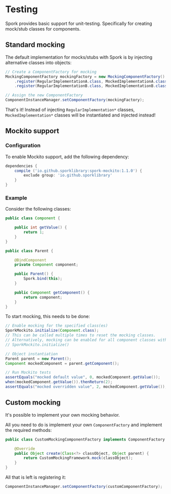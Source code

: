 # Testing

Spork provides basic support for unit-testing. Specifically for creating mock/stub classes for components.

## Standard mocking

The default implementation for mocks/stubs with Spork is by injecting alternative classes into objects:

```java
// Create a ComponentFactory for mocking
MockingComponentFactory mockingFactory = new MockingComponentFactory()
	.register(RegularImplementationA.class, MockedImplementationA.class)
	.register(RegularImplementationB.class, MockedImplementationB.class);

// Assign the new ComponentFactory
ComponentInstanceManager.setComponentFactory(mockingFactory);
```

That's it! Instead of injecting `RegularImplementation*` classes, `MockedImplementation*` classes will be instantiated and injected instead!

## Mockito support

### Configuration

To enable Mockito support, add the following dependency:

```groovy
dependencies {
	compile ('io.github.sporklibrary:spork-mockito:1.1.0') {
		exclude group: 'io.github.sporklibrary'
	}
}
```

### Example

Consider the following classes:

```java
public class Component {

	public int getValue() {
		return 1;
	}
}

public class Parent {

	@BindComponent
	private Component component;

	public Parent() {
		Spork.bind(this);
	}

	public Component getComponent() {
		return component;
	}
}
```

To start mocking, this needs to be done:

```java
// Enable mocking for the specified class(es)
SporkMockito.initialize(Component.class);
// This can be called multiple times to reset the mocking classes.
// Alternatively, mocking can be enabled for all component classes with:
// SporkMockito.initialize()

// Object instantiation
Parent parent = new Parent();
Component mockedComponent = parent.getComponent();

// Run Mockito tests
assertEquals("mocked default value", 0, mockedComponent.getValue());
when(mockedComponent.getValue()).thenReturn(2);
assertEquals("mocked overridden value", 2, mockedComponent.getValue());
```

## Custom mocking

It's possible to implement your own mocking behavior.

All you need to do is implement your own `ComponentFactory` and implement the required methods:

```java
public class CustomMockingComponentFactory implements ComponentFactory {

	@Override
	public Object create(Class<?> classObject, Object parent) {
		return CustomMockingFramework.mock(classObject);
	}
}
```

All that is left is registering it:

```java
ComponentInstanceManager.setComponentFactory(customComponentFactory);
```